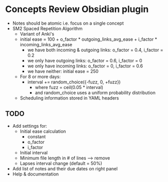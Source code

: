 # Concepts Review Obsidian plugin

- Notes should be atomic i.e. focus on a single concept
- SM2 Spaced Repetition Algorithm
    - Variant of Anki's
    - initial ease = 100 + o_factor * outgoing_links_avg_ease + i_factor * incoming_links_avg_ease
        - we have both incoming & outgoing links: o_factor = 0.4, i_factor = 0.2
        - we only have outgoing links: o_factor = 0.6, i_factor = 0
        - we only have incoming links: o_factor = 0, i_factor = 0.6
        - we have neither: initial ease = 250
    - For 8 or more days:
        - interval += random_choice({-fuzz, 0, +fuzz})
            - where fuzz = ceil(0.05 * interval)
            - and random_choice uses a uniform probability distribution
    - Scheduling information stored in YAML headers

## TODO

- Add settings for:
    - Initial ease calculation
        - constant
        - o_factor
        - i_factor
    - Initial interval
    - Minimum file length in # of lines --> remove
    - Lapses interval change (default = 50%)
- Add list of notes and their due dates on right panel
- Help & documentation
